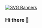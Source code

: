 [![SVG Banners](https://svg-banners.vercel.app/api?type=textBox&text1=UJWAL%20KU.%20YADAV%20&width=900&height=300)](https://ujwal-yadav.github.io/personalwebsite/)
### Hi there 👋

